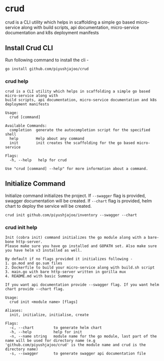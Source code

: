# crud
crud is a CLI utility which helps in scaffolding a simple go based micro-service along with 
build scripts, api documentation, micro-service documentation and k8s deployment manifests

## Install Crud CLI

Run following command to install the cli -

```shell
go install github.com/piyushjajoo/crud
```

### crud help

```
crud is a CLI utility which helps in scaffolding a simple go based micro-service along with
build scripts, api documentation, micro-service documentation and k8s deployment manifests

Usage:
  crud [command]

Available Commands:
  completion  generate the autocompletion script for the specified shell
  help        Help about any command
  init        init creates the scaffolding for the go based micro-service

Flags:
  -h, --help   help for crud

Use "crud [command] --help" for more information about a command.
```

## Initialize Command

Initialize command initializes the project. 
If `--swagger` flag is provided, swagger documentation will be created.
If `--chart` flag is provided, helm chart to deploy the service will be created.

```shell
crud init github.com/piyushjajoo/inventory --swagger --chart
```

### crud init help

```
Init (cobra init) command initializes the go module along with a bare-bone http-server.
Please make sure you have go installed and GOPATH set. Also make sure you have helm v3 installed as well.

By default if no flags provided it initializes following -
1. go.mod and go.sum files
2. Dockerfile to build your micro-service along with build.sh script
3. main.go with bare http-server written in gorilla mux
4. README.md with basic Summary

If you want api documentation provide --swagger flag. If you want helm chart provide --chart flag.

Usage:
  crud init <module name> [flags]

Aliases:
  init, initialize, initialise, create

Flags:
  -c, --chart         to generate helm chart
  -h, --help          help for init
  -n, --name string   module name for the go module, last part of the name will be used for directory name (e.g 'github.com/piyushjajoo/crud' is the module name and crud is the directory name)
  -s, --swagger       to generate swagger api documentation file
```